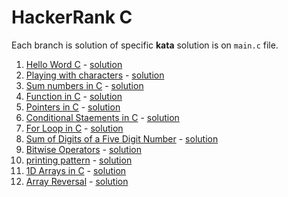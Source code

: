 # HackerRank C

Each branch is solution of specific **kata** solution is on `main.c` file.

1. [Hello Word C](https://www.hackerrank.com/challenges/hello-world-c/problem) - [solution](https://github.com/nicolaskruger/hackerhank_c/tree/001helloword)
2. [Playing with characters](https://www.hackerrank.com/challenges/playing-with-characters/problem) - [solution](https://github.com/nicolaskruger/hackerhank_c/tree/002playing_with_characters)
3. [Sum numbers in C](https://www.hackerrank.com/challenges/sum-numbers-c/problem) - [solution](https://github.com/nicolaskruger/hackerhank_c/tree/003SumAndDifferenceOfTwoNumbers)
4. [Function in C](https://www.hackerrank.com/challenges/functions-in-c/problem) - [solution](https://github.com/nicolaskruger/hackerhank_c/tree/004FunctionsInC)
5. [Pointers in C](https://www.hackerrank.com/challenges/pointer-in-c/problem) - [solution](https://github.com/nicolaskruger/hackerhank_c/tree/005PointesInC)
6. [Conditional Staements in C](https://www.hackerrank.com/challenges/conditional-statements-in-c/problem) - [solution](https://github.com/nicolaskruger/hackerhank_c/tree/006ConditionalStatementsInC)
7. [For Loop in C](https://www.hackerrank.com/challenges/for-loop-in-c/problem) - [solution](https://github.com/nicolaskruger/hackerhank_c/tree/007ForLoopInC)
8. [Sum of Digits of a Five Digit Number](https://www.hackerrank.com/challenges/sum-of-digits-of-a-five-digit-number/problem) - [solution](https://github.com/nicolaskruger/hackerhank_c/tree/008SumOfDigitsOfAFiveDigitNumber)
9. [Bitwise Operators](https://www.hackerrank.com/challenges/bitwise-operators-in-c/problem) - [solution](https://github.com/nicolaskruger/hackerhank_c/tree/009BiwiseOperators)
10. [printing pattern](https://www.hackerrank.com/challenges/printing-pattern-2/problem) - [solution](https://github.com/nicolaskruger/hackerhank_c/tree/010PrintingPatternUsingLoops)
11. [1D Arrays in C](https://www.hackerrank.com/challenges/1d-arrays-in-c/problem) - [solution](https://github.com/nicolaskruger/hackerhank_c/tree/0111DArraysInC)
12. [Array Reversal](https://www.hackerrank.com/challenges/reverse-array-c/problem) - [solution]()
